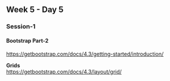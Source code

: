 ## Week 5 - Day 5

### Session-1


#### Bootstrap Part-2

https://getbootstrap.com/docs/4.3/getting-started/introduction/

**Grids**  
https://getbootstrap.com/docs/4.3/layout/grid/
